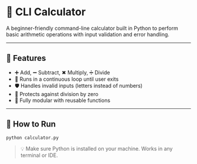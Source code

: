 # 🧮 CLI Calculator

A beginner-friendly command-line calculator built in Python to perform basic arithmetic operations with input validation and error handling.

---

## 📌 Features

- ➕ Add, ➖ Subtract, ✖ Multiply, ➗ Divide
- 🔁 Runs in a continuous loop until user exits
- 🛡️ Handles invalid inputs (letters instead of numbers)
- 🚫 Protects against division by zero
- 📂 Fully modular with reusable functions

---

## 🚀 How to Run

```bash
python calculator.py
```

> 💡 Make sure Python is installed on your machine. Works in any terminal or IDE.
